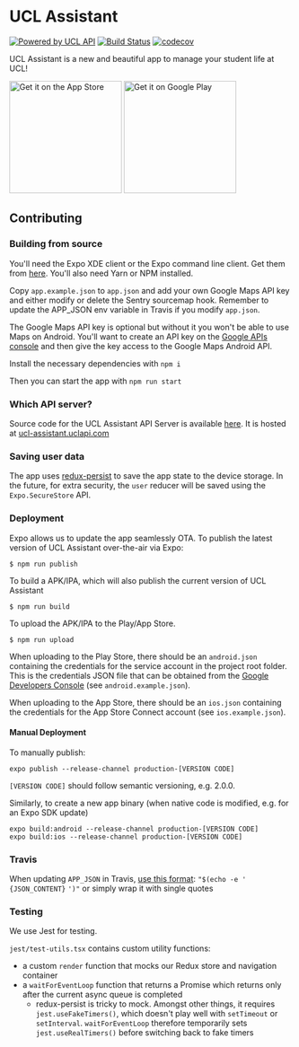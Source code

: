 # UCL Assistant

[![Powered by UCL API](https://img.shields.io/badge/Powered%20By-UCL%20API-11b57a%20)](https://uclapi.com)
[![Build Status](https://travis-ci.org/uclapi/ucl-assistant-app.svg?branch=master)](https://travis-ci.org/uclapi/ucl-assistant-app)
[![codecov](https://codecov.io/gh/uclapi/ucl-assistant-app/branch/master/graph/badge.svg)](https://codecov.io/gh/uclapi/ucl-assistant-app)



UCL Assistant is a new and beautiful app to manage your student life at UCL!

<a href='https://apps.apple.com/gb/app/ucl-assistant/id1462767418'><img src='https://raw.githubusercontent.com/Volorf/Badges/master/App%20Store/App%20Store%20Badge.svg?sanitize=true' alt='Get it on the App Store' width='200' /></a>
<a href='https://play.google.com/store/apps/details?id=com.uclapi.uclassistant&utm_source=github&pcampaignid=MKT-Other-global-all-co-prtnr-py-PartBadge-Mar2515-1'><img alt='Get it on Google Play' src='https://raw.githubusercontent.com/Volorf/Badges/master/Google%20Play/Google%20Play%20Badge.svg?sanitize=true' width='200' /></a>

## Contributing

### Building from source

You'll need the Expo XDE client or the Expo command line client. Get them from
[here](https://expo.io/tools). You'll also need Yarn or NPM installed.

Copy `app.example.json` to `app.json` and add your own Google Maps API key and
either modify or delete the Sentry sourcemap hook. Remember to update the APP_JSON env variable in Travis if you modify `app.json`.

The Google Maps API key is optional but without it you won't be able to use Maps
on Android. You'll want to create an API key on the
[Google APIs console](https://console.developers.google.com/apis/) and then give
the key access to the Google Maps Android API.

Install the necessary dependencies with `npm i`

Then you can start the app with `npm run start`

### Which API server?

Source code for the UCL Assistant API Server is available [here](https://github.com/uclapi/ucl-assistant-api/). It is hosted at [ucl-assistant.uclapi.com](https://ucl-assistant.uclapi.com)

### Saving user data

The app uses [redux-persist](https://github.com/rt2zz/redux-persist) to save the
app state to the device storage. In the future, for extra security, the `user`
reducer will be saved using the `Expo.SecureStore` API.

### Deployment


Expo allows us to update the app seamlessly OTA. To publish the latest version of UCL Assistant over-the-air via Expo:

```
$ npm run publish
```

To build a APK/IPA, which will also publish the current version of UCL Assistant

```
$ npm run build
```

To upload the APK/IPA to the Play/App Store.

```
$ npm run upload
```

When uploading to the Play Store, there should be an `android.json` containing the credentials for the service account in the project root folder. This is the credentials JSON file that can be obtained from the [Google Developers Console](https://console.developers.google.com/project/685091039853/apiui/credential) (see `android.example.json`).

When uploading to the App Store, there should be an `ios.json` containing the credentials for the App Store Connect account (see `ios.example.json`).

#### Manual Deployment

To manually publish:

    expo publish --release-channel production-[VERSION CODE]

`[VERSION CODE]` should follow semantic versioning, e.g. 2.0.0.

Similarly, to create a new app binary (when native code is modified, e.g. for an Expo SDK update)

    expo build:android --release-channel production-[VERSION CODE]
    expo build:ios --release-channel production-[VERSION CODE]

### Travis

When updating `APP_JSON` in Travis, [use this format](https://github.com/travis-ci/travis-ci/issues/7715#issuecomment-362536708): `"$(echo -e '` `{JSON_CONTENT}` `')"` or simply wrap it with single quotes

### Testing

We use Jest for testing.

`jest/test-utils.tsx` contains custom utility functions:

* a custom `render` function that mocks our Redux store and navigation container
* a `waitForEventLoop` function that returns a Promise which returns only after the current async queue is completed
  * redux-persist is tricky to mock. Amongst other things, it requires `jest.useFakeTimers()`, which doesn't play well with `setTimeout` or `setInterval`. `waitForEventLoop` therefore temporarily sets `jest.useRealTimers()` before switching back to fake timers
